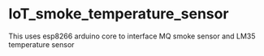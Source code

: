# IoT_smoke_temperature_sensor
This uses esp8266 arduino core to interface MQ smoke sensor and LM35 temperature sensor
